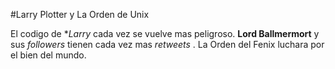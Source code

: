 #Larry Plotter y La Orden de Unix

El codigo de **Larry* cada vez se vuelve mas peligroso.
**Lord Ballmermort** y sus *followers* tienen cada vez mas *retweets* .
La Orden del Fenix luchara por el bien del mundo.
